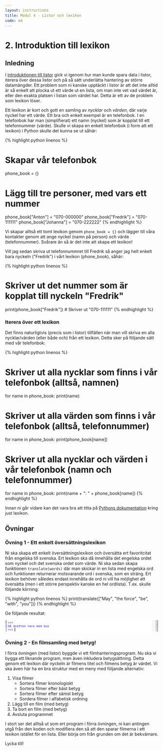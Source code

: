 ```yaml
---
layout: instructions
title: Modul 4 - Listor och lexikon
code: m4
---
```


# 2. Introduktion till lexikon

## Inledning

I [introduktionen till listor](L01.html) gick vi igenom hur man kunde spara data i listor, iterera över dessa listor och på så sätt underlätta hantering av större datamängder. Ett problem som ni kanske upptäckt i listor är att det inte alltid är så enkelt att plocka ut ett värde ut en lista, om man inte vet vad värdet är, eller den exakta platsen i listan som värdet har. Detta är ett av de problem som lexikon löser.

Ett lexikon är kort och gott en samling av *nycklar* och *värden*, där varje nyckel har ett värde. Ett bra och enkelt exempel är en telefonbok. I en telefonbok har man (simplifierat) ett namn (nyckel) som är kopplat till ett telefonnummer (värde). Skulle vi skapa en enkelt telefonbok (i form att ett lexikon) i Python skulle det kunna se ut såhär:

{% highlight python linenos %}
# Skapar vår telefonbok
phone_book = {}

# Lägg till tre personer, med vars ett nummer
phone_book["Anton"] = "070-000000"
phone_book["Fredrik"] = "070-111111"
phone_book["Johanna"] = "070-222222"
{% endhighlight %}

Vi skapar alltså ett tomt lexikon genom `phone_book = {}` och lägger till våra kontakter genom att ange nyckel (namn på person) och värde (telefonnummer). Svårare än så är det inte att skapa ett lexikon!

Vill jag sedan skriva ut telefonnummret till Fredrik så anger jag helt enkelt bara nyckeln ("Fredrik") i vårt lexikon (phone_book), såhär:

{% highlight python linenos %}
# Skriver ut det nummer som är kopplat till nyckeln "Fredrik"
print(phone_book["Fredrik"]) # Skriver ut "070-111111"
{% endhighlight %}

### Iterera över ett lexikon

Det finns naturligtvis (precis som i listor) tillfällen när man vill skriva en alla nycklar/värden (eller både och) från ett lexikon. Detta sker på följande sätt med vår telefonbok:

{% highlight python linenos %}
# Skriver ut alla nycklar som finns i vår telefonbok (alltså, namnen)
for name in phone_book:
    print(name)

# Skriver ut alla värden som finns i vår telefonbok (alltså, telefonnummer)
for name in phone_book:
    print(phone_book[name])

# Skriver ut alla nycklar och värden i vår telefonbok (namn och telefonnummer)
for name in phone_book:
    print(name + ": " + phone_book[name])
{% endhighlight %}

Innan ni går vidare kan det vara bra att titta på [Pythons dokumentation](https://docs.python.org/2/tutorial/datastructures.html#dictionaries) kring just lexikon.

## Övningar

### Övning 1 - Ett enkelt översättningslexikon

Ni ska skapa ett enkelt översättningslexikon och översätta ert favoritcitat från engelska till svenska. Ert lexikon ska då innehålla det engelska ordet som nyckel och det svenska ordet som värde. Ni ska sedan skapa funktionen `translate(words)` där man skickar in en lista med engelska ord och funktionen returnerar motsvarande ord i svenska, som en sträng. Ert lexikon behöver således endast innehålla de ord ni vill ha möjlighet att översätta (men i ett större perspektiv kanske en hel ordlista). T.ex. skulle följande körning:

{% highlight python linenos %}
print(translate(["May", "the force", "be", "with", "you"]))
{% endhighlight %}

Ge följande resultat:

![Idle](images/idle4.png)

### Övning 2 - En filmsamling med betyg!

I förra övningen (med listor) byggde vi ett filmhanteringsprogram. Nu ska vi bygga ett liknande program, men även inkludera betygsättning. Detta genom ett lexikon där nyckeln är filmens titel och filmens betyg är värdet. Vi ska även här ha en bra struktur med en meny med följande alternativ:

1. Visa filmer
    - Sortera filmer kronologiskt
    - Sortera filmer efter bäst betyg
	- Sortera filmer efter sämst betyg
	- Sordera filmer i alfabetisk ordning
2. Lägg till en film (med betyg)
3. Ta bort en film (med betyg)
4. Avsluta programmet

I stort ser det alltså ut som ert program i förra övningen, ni kan antingen utgå från den koden och modifiera den så att den sparar filmerna i ett lexikon istället för en lista. Eller börja om från grunden om det är bekvämare.

Lycka till!
